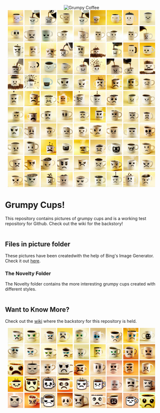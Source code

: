<div align="center">
    <image src="logo.jpg" alt="Grumpy Coffee" width="500" height="500">
    <br>
    <img src="pictures/normal-picture-001.jpg" width="10%">
    <img src="pictures/normal-picture-002.jpg" width="10%">
    <img src="pictures/normal-picture-003.jpg" width="10%">
    <img src="pictures/normal-picture-004.jpg" width="10%">
    <img src="pictures/normal-picture-005.jpg" width="10%">
    <img src="pictures/normal-picture-006.jpg" width="10%">
    <img src="pictures/normal-picture-007.jpg" width="10%">
    <img src="pictures/normal-picture-008.jpg" width="10%">
    <img src="pictures/normal-picture-009.jpg" width="10%">
    <img src="pictures/normal-picture-010.jpg" width="10%">
    <img src="pictures/normal-picture-011.jpg" width="10%">
    <img src="pictures/normal-picture-012.jpg" width="10%">
    <img src="pictures/normal-picture-013.jpg" width="10%">
    <img src="pictures/normal-picture-014.jpg" width="10%">
    <img src="pictures/normal-picture-015.jpg" width="10%">
    <img src="pictures/normal-picture-016.jpg" width="10%">
    <img src="pictures/normal-picture-017.jpg" width="10%">
    <img src="pictures/normal-picture-018.jpg" width="10%">
    <img src="pictures/normal-picture-019.jpg" width="10%">
    <img src="pictures/normal-picture-020.jpg" width="10%">
    <img src="pictures/normal-picture-021.jpg" width="10%">
    <img src="pictures/normal-picture-022.jpg" width="10%">
    <img src="pictures/normal-picture-023.jpg" width="10%">
    <img src="pictures/normal-picture-024.jpg" width="10%">
    <img src="pictures/normal-picture-025.jpg" width="10%">
    <img src="pictures/normal-picture-026.jpg" width="10%">
    <img src="pictures/normal-picture-027.jpg" width="10%">
    <img src="pictures/normal-picture-028.jpg" width="10%">
    <img src="pictures/normal-picture-029.jpg" width="10%">
    <img src="pictures/normal-picture-030.jpg" width="10%">
    <img src="pictures/normal-picture-031.jpg" width="10%">
    <img src="pictures/normal-picture-032.jpg" width="10%">
    <img src="pictures/normal-picture-033.jpg" width="10%">
    <img src="pictures/normal-picture-034.jpg" width="10%">
    <img src="pictures/normal-picture-035.jpg" width="10%">
    <img src="pictures/normal-picture-036.jpg" width="10%">
    <img src="pictures/normal-picture-037.jpg" width="10%">
    <img src="pictures/normal-picture-038.jpg" width="10%">
    <img src="pictures/normal-picture-039.jpg" width="10%">
    <img src="pictures/normal-picture-040.jpg" width="10%">
    <img src="pictures/normal-picture-041.jpg" width="10%">
    <img src="pictures/normal-picture-042.jpg" width="10%">
    <img src="pictures/normal-picture-043.jpg" width="10%">
    <img src="pictures/normal-picture-044.jpg" width="10%">
    <img src="pictures/normal-picture-045.jpg" width="10%">
    <img src="pictures/normal-picture-046.jpg" width="10%">
    <img src="pictures/normal-picture-047.jpg" width="10%">
    <img src="pictures/normal-picture-048.jpg" width="10%">
    <img src="pictures/normal-picture-049.jpg" width="10%">
    <img src="pictures/normal-picture-050.jpg" width="10%">
    <img src="pictures/normal-picture-051.jpg" width="10%">
    <img src="pictures/normal-picture-052.jpg" width="10%">
    <img src="pictures/normal-picture-053.jpg" width="10%">
    <img src="pictures/normal-picture-054.jpg" width="10%">
    <img src="pictures/normal-picture-055.jpg" width="10%">
    <img src="pictures/normal-picture-056.jpg" width="10%">
    <img src="pictures/normal-picture-057.jpg" width="10%">
    <img src="pictures/normal-picture-058.jpg" width="10%">
    <img src="pictures/normal-picture-059.jpg" width="10%">
    <img src="pictures/normal-picture-060.jpg" width="10%">
    <img src="pictures/normal-picture-061.jpg" width="10%">
    <img src="pictures/normal-picture-062.jpg" width="10%">
    <img src="pictures/normal-picture-063.jpg" width="10%">
    <img src="pictures/normal-picture-064.jpg" width="10%">
    <img src="pictures/normal-picture-065.jpg" width="10%">
    <img src="pictures/normal-picture-066.jpg" width="10%">
    <img src="pictures/normal-picture-067.jpg" width="10%">
    <img src="pictures/normal-picture-068.jpg" width="10%">
    <img src="pictures/normal-picture-069.jpg" width="10%">
    <img src="pictures/normal-picture-070.jpg" width="10%">
    <img src="pictures/normal-picture-071.jpg" width="10%">
    <img src="pictures/normal-picture-072.jpg" width="10%">
    <img src="pictures/normal-picture-073.jpg" width="10%">
    <img src="pictures/normal-picture-074.jpg" width="10%">
    <img src="pictures/normal-picture-075.jpg" width="10%">
    <img src="pictures/normal-picture-076.jpg" width="10%">
    <img src="pictures/normal-picture-077.jpg" width="10%">
    <img src="pictures/normal-picture-078.jpg" width="10%">
    <img src="pictures/normal-picture-079.jpg" width="10%">
    <img src="pictures/normal-picture-080.jpg" width="10%">
    <img src="pictures/normal-picture-081.jpg" width="10%">
    <img src="pictures/normal-picture-082.jpg" width="10%">
    <img src="pictures/normal-picture-083.jpg" width="10%">
    <img src="pictures/normal-picture-084.jpg" width="10%">
    <img src="pictures/normal-picture-085.jpg" width="10%">
    <img src="pictures/normal-picture-086.jpg" width="10%">
    <img src="pictures/normal-picture-087.jpg" width="10%">
    <img src="pictures/normal-picture-088.jpg" width="10%">
    <img src="pictures/normal-picture-089.jpg" width="10%">
    <img src="pictures/normal-picture-090.jpg" width="10%">
    <img src="pictures/normal-picture-091.jpg" width="10%">
    <img src="pictures/normal-picture-092.jpg" width="10%">
    <img src="pictures/normal-picture-093.jpg" width="10%">
    <img src="pictures/normal-picture-094.jpg" width="10%">
    <img src="pictures/normal-picture-095.jpg" width="10%">
    <img src="pictures/normal-picture-096.jpg" width="10%">
    <img src="pictures/normal-picture-097.jpg" width="10%">
    <img src="pictures/normal-picture-098.jpg" width="10%">
    <img src="pictures/normal-picture-099.jpg" width="10%">
</div>

# Grumpy Cups!
This repository contains pictures of grumpy cups and is a working test repository for Github.
Check out the wiki for the backstory!
<br> <br>

## Files in picture folder
These pictures have been createdwith the help of Bing's Image Generator. <br>
Check it out <a href="https://www.bing.com/images/create/">here</a>.

### The Novelty Folder
The Novelty folder contains the more interesting grumpy cups created with different styles.
<br> <br>

## Want to Know More?
Check out the <a href="https://github.com/CorbanPendrak/grumpy-cups/wiki">wiki</a> where the backstory for this repository is held.

<div align="center">
  <img src="pictures/Novelty/novelty-picture-001.jpg" width="10%">
  <img src="pictures/Novelty/novelty-picture-002.jpg" width="10%">
  <img src="pictures/Novelty/novelty-picture-003.jpg" width="10%">
  <img src="pictures/Novelty/novelty-picture-004.jpg" width="10%">
  <img src="pictures/Novelty/novelty-picture-005.jpg" width="10%">
  <img src="pictures/Novelty/novelty-picture-006.jpg" width="10%">
  <img src="pictures/Novelty/novelty-picture-007.jpg" width="10%">
  <img src="pictures/Novelty/novelty-picture-008.jpg" width="10%">
  <img src="pictures/Novelty/novelty-picture-009.jpg" width="10%">
  <img src="pictures/Novelty/novelty-picture-010.jpg" width="10%">
  <img src="pictures/Novelty/novelty-picture-011.jpg" width="10%">
  <img src="pictures/Novelty/novelty-picture-012.jpg" width="10%">
  <img src="pictures/Novelty/novelty-picture-013.jpg" width="10%">
  <img src="pictures/Novelty/novelty-picture-014.jpg" width="10%">
  <img src="pictures/Novelty/novelty-picture-015.jpg" width="10%">
  <img src="pictures/Novelty/novelty-picture-016.jpg" width="10%">
  <img src="pictures/Novelty/novelty-picture-017.jpg" width="10%">
  <img src="pictures/Novelty/novelty-picture-018.jpg" width="10%">
  <img src="pictures/Novelty/novelty-picture-019.jpg" width="10%">
  <img src="pictures/Novelty/novelty-picture-020.jpg" width="10%">
  <img src="pictures/Novelty/novelty-picture-021.jpg" width="10%">
  <img src="pictures/Novelty/novelty-picture-022.jpg" width="10%">
  <img src="pictures/Novelty/novelty-picture-023.jpg" width="10%">
  <img src="pictures/Novelty/novelty-picture-024.jpg" width="10%">
  <img src="pictures/Novelty/novelty-picture-025.jpg" width="10%">
  <img src="pictures/Novelty/novelty-picture-026.jpg" width="10%">
  <img src="pictures/Novelty/novelty-picture-027.jpg" width="10%">
  <img src="pictures/Novelty/novelty-picture-028.jpg" width="10%">
  <img src="pictures/Novelty/novelty-picture-029.jpg" width="10%">
  <img src="pictures/Novelty/novelty-picture-030.jpg" width="10%">
  <img src="pictures/Novelty/novelty-picture-031.jpg" width="10%">
  <img src="pictures/Novelty/novelty-picture-032.jpg" width="10%">
  <img src="pictures/Novelty/novelty-picture-033.jpg" width="10%">
  <img src="pictures/Novelty/novelty-picture-034.jpg" width="10%">
  <img src="pictures/Novelty/novelty-picture-035.jpg" width="10%">
  <img src="pictures/Novelty/novelty-picture-036.jpg" width="10%">
  <img src="pictures/Novelty/novelty-picture-037.jpg" width="10%">
  <img src="pictures/Novelty/novelty-picture-038.jpg" width="10%">
  <img src="pictures/Novelty/novelty-picture-039.jpg" width="10%">
  <img src="pictures/Novelty/novelty-picture-040.jpg" width="10%">
  <img src="pictures/Novelty/novelty-picture-041.jpg" width="10%">
  <img src="pictures/Novelty/novelty-picture-042.jpg" width="10%">
  <img src="pictures/Novelty/novelty-picture-043.jpg" width="10%">
  <img src="pictures/Novelty/novelty-picture-044.jpg" width="10%">
  <img src="pictures/Novelty/novelty-picture-045.jpg" width="10%">
</div>  
